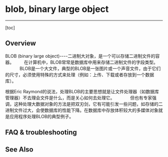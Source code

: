 # blob, binary large object

----

[toc]



## Overview

BLOB (binary large object)----二进制大对象，是一个可以存储二进制文件的容器。
　　在计算机中，BLOB常常是数据库中用来存储二进制文件的字段类型。
　
　　BLOB是一个大文件，典型的BLOB是一张图片或一个声音文件，由于它们的尺寸，必须使用特殊的方式来处理（例如：上传、下载或者存放到一个数据库）。

根据Eric Raymond的说法，处理BLOB的主要思想就是让文件处理器（如数据库管理器）不去理会文件是什么，而是关心如何去处理它。
　
　　但也有专家强调，这种处理大数据对象的方法是把双刃剑，它有可能引发一些问题，如存储的二进制文件过大，会使数据库的性能下降。在数据库中存放体积较大的多媒体对象就是应用程序处理BLOB的典型例子。

## FAQ & troubleshooting





## See Also





